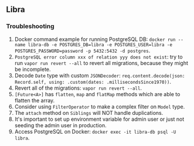 ## Libra

### Troubleshooting
1. Docker command example for running PostgreSQL DB: `docker run --name libra-db -e POSTGRES_DB=libra -e POSTGRES_USER=libra -e POSTGRES_PASSWORD=password -p 5432:5432 -d postgres`.
2. `PostgreSQL error column xxx of relation yyy does not exist`: try to run `vapor run revert --all` to revert all migrations, because they might be incomplete.
3. Decode `Date` type with custom `JSONDecoder`: `req.content.decode(json: Record.self, using: .custom(dates: .millisecondsSince1970))`.
4. Revert all of the migrations: `vapor run revert --all`.
5. `[Future<A>]` has `flatten`, `map` and `flatMap` methods which are able to flatten the array.
6. Consider using `FilterOperator` to make a complex filter on `Model` type.
7. The `attach` method on `Siblings` will NOT handle duplications.
8. It's important to set up environment variable for admin user or just not seeding the admin user in production.
9. Access PostgreSQL on Docker: `docker exec -it libra-db psql -U libra`.
